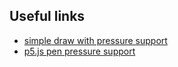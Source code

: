 ## Useful links

- [simple draw with pressure support](https://github.com/amoshydra/draw)
- [p5.js pen pressure support](https://editor.p5js.org/SableRaf/sketches/PNSk4uR9v)
